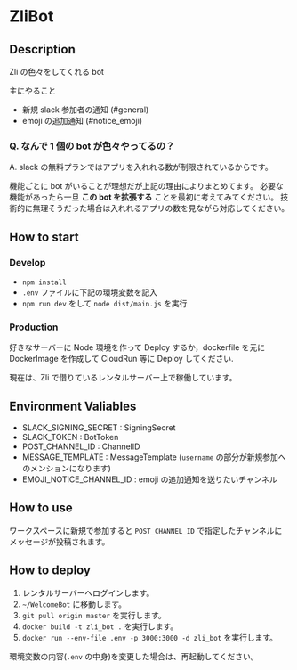 # ZliBot

## Description

Zli の色々をしてくれる bot

主にやること

- 新規 slack 参加者の通知 (#general)
- emoji の追加通知 (#notice_emoji)

### Q. なんで 1 個の bot が色々やってるの？

A. slack の無料プランではアプリを入れれる数が制限されているからです。

機能ごとに bot がいることが理想だが上記の理由によりまとめてます。
必要な機能があったら一旦 **この bot を拡張する** ことを最初に考えてみてください。
技術的に無理そうだった場合は入れれるアプリの数を見ながら対応してください。

## How to start

### Develop

- `npm install`
- `.env` ファイルに下記の環境変数を記入
- `npm run dev` をして `node dist/main.js` を実行

### Production

好きなサーバーに Node 環境を作って Deploy するか，dockerfile を元に DockerImage を作成して
CloudRun 等に Deploy してください.

現在は、Zli で借りているレンタルサーバー上で稼働しています。

## Environment Valiables

- SLACK_SIGNING_SECRET : SigningSecret
- SLACK_TOKEN : BotToken
- POST_CHANNEL_ID : ChannelID
- MESSAGE_TEMPLATE : MessageTemplate (`username` の部分が新規参加へのメンションになります)
- EMOJI_NOTICE_CHANNEL_ID : emoji の追加通知を送りたいチャンネル

## How to use

ワークスペースに新規で参加すると `POST_CHANNEL_ID` で指定したチャンネルにメッセージが投稿されます。

## How to deploy

1. レンタルサーバーへログインします。
2. `~/WelcomeBot` に移動します。
3. `git pull origin master` を実行します。
4. `docker build -t zli_bot .` を実行します。
5. `docker run --env-file .env -p 3000:3000 -d zli_bot` を実行します。

環境変数の内容(`.env` の中身)を変更した場合は、再起動してください。
